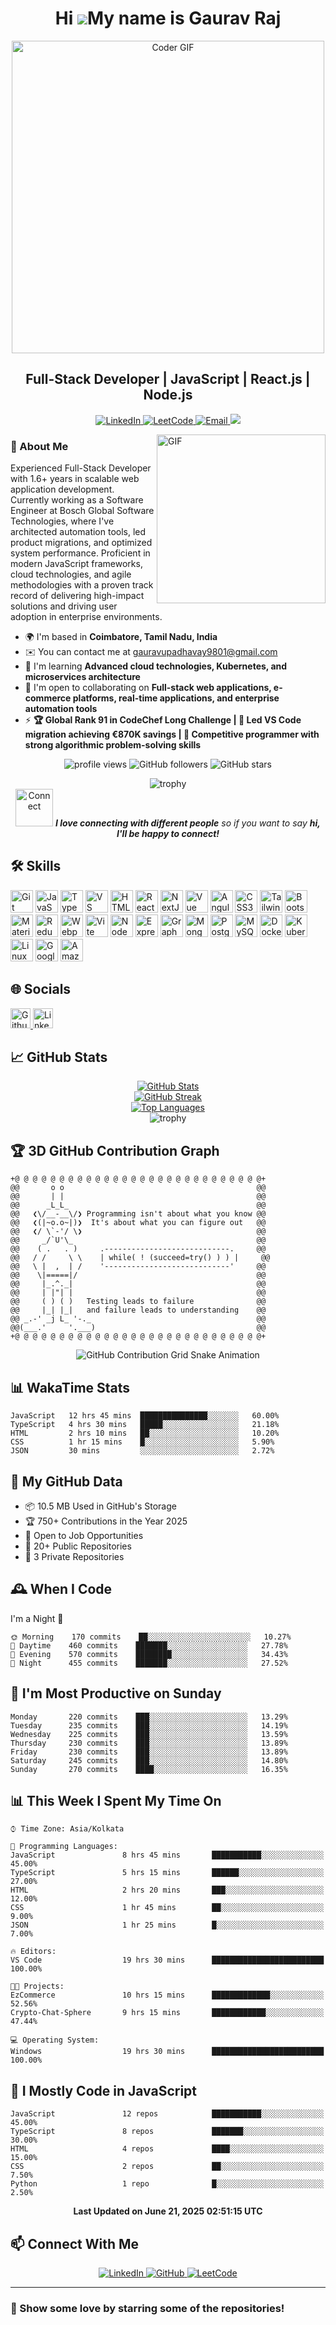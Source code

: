 # <div align="center">Hi ![](https://user-images.githubusercontent.com/18350557/176309783-0785949b-9127-417c-8b55-ab5a4333674e.gif)My name is Gaurav Raj</div>

<div align="center">
  <img src="https://media.giphy.com/media/SWoSkN6DxTszqIKEqv/giphy.gif" alt="Coder GIF" width="500">
</div>

## <div align="center">Full-Stack Developer | JavaScript | React.js | Node.js</div>

<p align="center">
  <a href="https://www.linkedin.com/in/gaurav-raj-095a8a129/" target="_blank">
    <img src="https://img.shields.io/badge/LinkedIn-0077B5?style=for-the-badge&logo=linkedin&logoColor=white" alt="LinkedIn">
  </a>
  <a href="https://leetcode.com/u/gauravraj_9/" target="_blank">
    <img src="https://img.shields.io/badge/LeetCode-FFA116?style=for-the-badge&logo=leetcode&logoColor=white" alt="LeetCode">
  </a>
  <a href="mailto:gauravupadhavay9801@gmail.com" target="_blank">
    <img src="https://img.shields.io/badge/Email-D14836?style=for-the-badge&logo=gmail&logoColor=white" alt="Email">
  </a>
  <a href="https://www.github.com/grajrb" target="_blank" rel="noreferrer">
    <img src="https://img.shields.io/github/followers/grajrb?logo=github&style=for-the-badge&color=0891b2&labelColor=1c1917" />
  </a>
</p>

<img align="right" height="270px" alt="GIF" src="https://i.pinimg.com/originals/e4/26/70/e426702edf874b181aced1e2fa5c6cde.gif" />

### 🚀 About Me

Experienced Full-Stack Developer with 1.6+ years in scalable web application development. Currently working as a Software Engineer at Bosch Global Software Technologies, where I've architected automation tools, led product migrations, and optimized system performance. Proficient in modern JavaScript frameworks, cloud technologies, and agile methodologies with a proven track record of delivering high-impact solutions and driving user adoption in enterprise environments.

- 🌍 I'm based in **Coimbatore, Tamil Nadu, India**
- ✉️ You can contact me at [gauravupadhavay9801@gmail.com](mailto:gauravupadhavay9801@gmail.com)
- 🧠 I'm learning **Advanced cloud technologies, Kubernetes, and microservices architecture**
- 🤝 I'm open to collaborating on **Full-stack web applications, e-commerce platforms, real-time applications, and enterprise automation tools**
- ⚡ **🏆 Global Rank 91 in CodeChef Long Challenge | 💼 Led VS Code migration achieving €870K savings | 🚀 Competitive programmer with strong algorithmic problem-solving skills**

<p align="center">
  <img src="https://komarev.com/ghpvc/?username=grajrb&label=Profile%20views&color=0e75b6&style=flat" alt="profile views" />
  <img src="https://img.shields.io/github/followers/grajrb?style=social" alt="GitHub followers" />
  <img src="https://img.shields.io/github/stars/grajrb?style=social" alt="GitHub stars" />
</p>

<div align="center">
  <img src="https://github-profile-trophy.vercel.app/?username=grajrb&theme=onedark&row=1&column=6" alt="trophy" />
</div>

<div align="center">
  <img src="https://media.giphy.com/media/LnQjpWaON8nhr21vNW/giphy.gif" width="60" alt="Connect" /> <em><b>I love connecting with different people</b> so if you want to say <b>hi, I'll be happy to connect!</b></em>
</div>

## 🛠️ Skills

<p align="left">
<a href="https://git-scm.com/" target="_blank" rel="noreferrer"><img src="https://raw.githubusercontent.com/danielcranney/readme-generator/main/public/icons/skills/git-colored.svg" width="36" height="36" alt="Git" title="Git"/></a>
<a href="https://developer.mozilla.org/en-US/docs/Web/JavaScript" target="_blank" rel="noreferrer"><img src="https://raw.githubusercontent.com/danielcranney/readme-generator/main/public/icons/skills/javascript-colored.svg" width="36" height="36" alt="JavaScript" title="JavaScript"/></a>
<a href="https://www.typescriptlang.org/" target="_blank" rel="noreferrer"><img src="https://raw.githubusercontent.com/danielcranney/readme-generator/main/public/icons/skills/typescript-colored.svg" width="36" height="36" alt="TypeScript" title="TypeScript"/></a>
<a href="https://code.visualstudio.com/" target="_blank" rel="noreferrer"><img src="https://raw.githubusercontent.com/danielcranney/readme-generator/main/public/icons/skills/visualstudiocode-colored.svg" width="36" height="36" alt="VS Code" title="VS Code"/></a>
<a href="https://developer.mozilla.org/en-US/docs/Glossary/HTML5" target="_blank" rel="noreferrer"><img src="https://raw.githubusercontent.com/danielcranney/readme-generator/main/public/icons/skills/html5-colored.svg" width="36" height="36" alt="HTML5" title="HTML5"/></a>
<a href="https://reactjs.org/" target="_blank" rel="noreferrer"><img src="https://raw.githubusercontent.com/danielcranney/readme-generator/main/public/icons/skills/react-colored.svg" width="36" height="36" alt="React" title="React"/></a>
<a href="https://nextjs.org/docs" target="_blank" rel="noreferrer"><img src="https://raw.githubusercontent.com/danielcranney/readme-generator/main/public/icons/skills/nextjs-colored.svg" width="36" height="36" alt="NextJs" title="NextJs"/></a>
<a href="https://vuejs.org/" target="_blank" rel="noreferrer"><img src="https://raw.githubusercontent.com/danielcranney/readme-generator/main/public/icons/skills/vuejs-colored.svg" width="36" height="36" alt="Vue" title="Vue"/></a>
<a href="https://angular.io/" target="_blank" rel="noreferrer"><img src="https://raw.githubusercontent.com/danielcranney/readme-generator/main/public/icons/skills/angularjs-colored.svg" width="36" height="36" alt="Angular" title="Angular"/></a>
<a href="https://www.w3.org/TR/CSS/#css" target="_blank" rel="noreferrer"><img src="https://raw.githubusercontent.com/danielcranney/readme-generator/main/public/icons/skills/css3-colored.svg" width="36" height="36" alt="CSS3" title="CSS3"/></a>
<a href="https://tailwindcss.com/" target="_blank" rel="noreferrer"><img src="https://raw.githubusercontent.com/danielcranney/readme-generator/main/public/icons/skills/tailwindcss-colored.svg" width="36" height="36" alt="TailwindCSS" title="TailwindCSS"/></a>
<a href="https://getbootstrap.com/" target="_blank" rel="noreferrer"><img src="https://raw.githubusercontent.com/danielcranney/readme-generator/main/public/icons/skills/bootstrap-colored.svg" width="36" height="36" alt="Bootstrap" title="Bootstrap"/></a>
<a href="https://mui.com/" target="_blank" rel="noreferrer"><img src="https://raw.githubusercontent.com/danielcranney/readme-generator/main/public/icons/skills/materialui-colored.svg" width="36" height="36" alt="Material UI" title="Material UI"/></a>
<a href="https://redux.js.org/" target="_blank" rel="noreferrer"><img src="https://raw.githubusercontent.com/danielcranney/readme-generator/main/public/icons/skills/redux-colored.svg" width="36" height="36" alt="Redux" title="Redux"/></a>
<a href="https://webpack.js.org/" target="_blank" rel="noreferrer"><img src="https://raw.githubusercontent.com/danielcranney/readme-generator/main/public/icons/skills/webpack-colored.svg" width="36" height="36" alt="Webpack" title="Webpack"/></a>
<a href="https://vitejs.dev/" target="_blank" rel="noreferrer"><img src="https://raw.githubusercontent.com/danielcranney/readme-generator/main/public/icons/skills/vite-colored.svg" width="36" height="36" alt="Vite" title="Vite"/></a>
<a href="https://nodejs.org/en/" target="_blank" rel="noreferrer"><img src="https://raw.githubusercontent.com/danielcranney/readme-generator/main/public/icons/skills/nodejs-colored.svg" width="36" height="36" alt="NodeJS" title="NodeJS"/></a>
<a href="https://expressjs.com/" target="_blank" rel="noreferrer"><img src="https://raw.githubusercontent.com/danielcranney/readme-generator/main/public/icons/skills/express-colored.svg" width="36" height="36" alt="Express" title="Express"/></a>
<a href="https://graphql.org/" target="_blank" rel="noreferrer"><img src="https://raw.githubusercontent.com/danielcranney/readme-generator/main/public/icons/skills/graphql-colored.svg" width="36" height="36" alt="GraphQL" title="GraphQL"/></a>
<a href="https://www.mongodb.com/" target="_blank" rel="noreferrer"><img src="https://raw.githubusercontent.com/danielcranney/readme-generator/main/public/icons/skills/mongodb-colored.svg" width="36" height="36" alt="MongoDB" title="MongoDB"/></a>
<a href="https://www.postgresql.org/" target="_blank" rel="noreferrer"><img src="https://raw.githubusercontent.com/danielcranney/readme-generator/main/public/icons/skills/postgresql-colored.svg" width="36" height="36" alt="PostgreSQL" title="PostgreSQL"/></a>
<a href="https://www.mysql.com/" target="_blank" rel="noreferrer"><img src="https://raw.githubusercontent.com/danielcranney/readme-generator/main/public/icons/skills/mysql-colored.svg" width="36" height="36" alt="MySQL" title="MySQL"/></a>
<a href="https://www.docker.com/" target="_blank" rel="noreferrer"><img src="https://raw.githubusercontent.com/danielcranney/readme-generator/main/public/icons/skills/docker-colored.svg" width="36" height="36" alt="Docker" title="Docker"/></a>
<a href="https://kubernetes.io/" target="_blank" rel="noreferrer"><img src="https://raw.githubusercontent.com/danielcranney/readme-generator/main/public/icons/skills/kubernetes-colored.svg" width="36" height="36" alt="Kubernetes" title="Kubernetes"/></a>
<a href="https://www.linux.org" target="_blank" rel="noreferrer"><img src="https://raw.githubusercontent.com/danielcranney/readme-generator/main/public/icons/skills/linux-colored.svg" width="36" height="36" alt="Linux" title="Linux"/></a>
<a href="https://cloud.google.com/" target="_blank" rel="noreferrer"><img src="https://raw.githubusercontent.com/danielcranney/readme-generator/main/public/icons/skills/googlecloud-colored.svg" width="36" height="36" alt="Google Cloud" title="Google Cloud"/></a>
<a href="https://aws.amazon.com" target="_blank" rel="noreferrer"><img src="https://raw.githubusercontent.com/danielcranney/readme-generator/main/public/icons/skills/aws-colored.svg" width="36" height="36" alt="Amazon Web Services" title="Amazon Web Services"/></a>
</p>

## 🌐 Socials

<p align="left">
  <a href="https://www.github.com/grajrb" target="_blank" rel="noreferrer">
    <picture>
      <source media="(prefers-color-scheme: dark)" srcset="https://raw.githubusercontent.com/danielcranney/readme-generator/main/public/icons/socials/github-dark.svg" />
      <source media="(prefers-color-scheme: light)" srcset="https://raw.githubusercontent.com/danielcranney/readme-generator/main/public/icons/socials/github.svg" />
      <img src="https://raw.githubusercontent.com/danielcranney/readme-generator/main/public/icons/socials/github.svg" width="32" height="32" alt="Github" title="Github" />
    </picture>
  </a>
  <a href="https://www.linkedin.com/in/gaurav-raj-095a8a129/" target="_blank" rel="noreferrer">
    <picture>
      <source media="(prefers-color-scheme: dark)" srcset="https://raw.githubusercontent.com/danielcranney/readme-generator/main/public/icons/socials/linkedin-dark.svg" />
      <source media="(prefers-color-scheme: light)" srcset="https://raw.githubusercontent.com/danielcranney/readme-generator/main/public/icons/socials/linkedin.svg" />
      <img src="https://raw.githubusercontent.com/danielcranney/readme-generator/main/public/icons/socials/linkedin.svg" width="32" height="32" alt="LinkedIn" title="LinkedIn" />
    </picture>
  </a>
</p>

## 📈 GitHub Stats

<div align="center">
  <a href="http://www.github.com/grajrb">
    <img src="https://github-readme-stats.vercel.app/api?username=grajrb&show_icons=true&count_private=true&title_color=0891b2&text_color=ffffff&icon_color=0891b2&bg_color=1c1917&hide_border=true" alt="GitHub Stats" />
  </a>
</div>

<div align="center">
  <a href="http://www.github.com/grajrb">
    <img src="https://github-readme-streak-stats.herokuapp.com/?user=grajrb&stroke=ffffff&background=1c1917&ring=0891b2&fire=0891b2&currStreakNum=ffffff&currStreakLabel=0891b2&sideNums=ffffff&sideLabels=ffffff&dates=ffffff&hide_border=true" alt="GitHub Streak" />
  </a>
</div>

<div align="center">  <a href="https://github.com/grajrb">
    <img src="https://github-readme-stats.vercel.app/api/top-langs/?username=grajrb&langs_count=10&title_color=0891b2&text_color=ffffff&icon_color=0891b2&bg_color=1c1917&hide_border=true&locale=en&custom_title=Top%20Languages" alt="Top Languages" />
  </a>
</div>

<div align="center">  <img src="https://github-profile-trophy.vercel.app/?username=grajrb&theme=onedark&row=1&column=6" alt="trophy" />
</div>

## 🏆 3D GitHub Contribution Graph

```
+@ @ @ @ @ @ @ @ @ @ @ @ @ @ @ @ @ @ @ @ @ @ @ @ @ @ @ @+
@@       o o                                           @@
@@       | |                                           @@
@@      _L_L_                                          @@
@@   ❮\/__-__\/❯ Programming isn't about what you know @@
@@   ❮(|~o.o~|)❯  It's about what you can figure out   @@
@@   ❮/ \`-'/ \❯                                       @@
@@     _/`U'\_                                         @@
@@    ( .   . )     .----------------------------.     @@
@@   / /     \ \    | while( ! (succeed=try() ) ) |     @@
@@   \ |  ,  | /    '----------------------------'     @@
@@    \|=====|/                                        @@
@@     |_.^._|                                         @@
@@     | |"| |                                         @@
@@     ( ) ( )   Testing leads to failure              @@
@@     |_| |_|   and failure leads to understanding    @@
@@ _.-' _j L_ '-._                                     @@
@@(___.'     '.___)                                    @@
+@ @ @ @ @ @ @ @ @ @ @ @ @ @ @ @ @ @ @ @ @ @ @ @ @ @ @ @+
```

<div align="center">
  <img src="https://github.com/grajrb/grajrb/blob/output/github-contribution-grid-snake.svg" alt="GitHub Contribution Grid Snake Animation" />
</div>

## 📊 WakaTime Stats

<!--START_SECTION:waka-->
```text
JavaScript   12 hrs 45 mins  ███████████████░░░░░░░   60.00% 
TypeScript   4 hrs 30 mins   █████░░░░░░░░░░░░░░░░░   21.18% 
HTML         2 hrs 10 mins   ██░░░░░░░░░░░░░░░░░░░░   10.20% 
CSS          1 hr 15 mins    █░░░░░░░░░░░░░░░░░░░░░   5.90% 
JSON         30 mins         ░░░░░░░░░░░░░░░░░░░░░░   2.72%
```
<!--END_SECTION:waka-->

## 📌 My GitHub Data

- 📦 10.5 MB Used in GitHub's Storage
- 🏆 750+ Contributions in the Year 2025
- 💼 Open to Job Opportunities
- 📜 20+ Public Repositories
- 🔑 3 Private Repositories

## 🕰️ When I Code

I'm a Night 🦉

```text
🌞 Morning    170 commits    ██░░░░░░░░░░░░░░░░░░░░░░░   10.27% 
🌆 Daytime    460 commits    ███████░░░░░░░░░░░░░░░░░░   27.78% 
🌃 Evening    570 commits    ████████░░░░░░░░░░░░░░░░░   34.43% 
🌙 Night      455 commits    ███████░░░░░░░░░░░░░░░░░░   27.52%
```

## 📅 I'm Most Productive on Sunday

```text
Monday       220 commits    ███░░░░░░░░░░░░░░░░░░░░░░   13.29% 
Tuesday      235 commits    ███░░░░░░░░░░░░░░░░░░░░░░   14.19% 
Wednesday    225 commits    ███░░░░░░░░░░░░░░░░░░░░░░   13.59% 
Thursday     230 commits    ███░░░░░░░░░░░░░░░░░░░░░░   13.89% 
Friday       230 commits    ███░░░░░░░░░░░░░░░░░░░░░░   13.89% 
Saturday     245 commits    ███░░░░░░░░░░░░░░░░░░░░░░   14.80% 
Sunday       270 commits    ████░░░░░░░░░░░░░░░░░░░░░   16.35%
```

## 📊 This Week I Spent My Time On

```text
⌚︎ Time Zone: Asia/Kolkata

💬 Programming Languages: 
JavaScript               8 hrs 45 mins       ███████████░░░░░░░░░░░░░░   45.00% 
TypeScript               5 hrs 15 mins       ██████░░░░░░░░░░░░░░░░░░░   27.00% 
HTML                     2 hrs 20 mins       ███░░░░░░░░░░░░░░░░░░░░░░   12.00% 
CSS                      1 hr 45 mins        ██░░░░░░░░░░░░░░░░░░░░░░░   9.00% 
JSON                     1 hr 25 mins        █░░░░░░░░░░░░░░░░░░░░░░░░   7.00%

🔥 Editors: 
VS Code                  19 hrs 30 mins      █████████████████████████   100.00%

🐱‍💻 Projects: 
EzCommerce               10 hrs 15 mins      █████████████░░░░░░░░░░░░   52.56% 
Crypto-Chat-Sphere       9 hrs 15 mins       ████████████░░░░░░░░░░░░░   47.44%

💻 Operating System: 
Windows                  19 hrs 30 mins      █████████████████████████   100.00%
```

## 🧰 I Mostly Code in JavaScript

```text
JavaScript               12 repos            ███████████░░░░░░░░░░░░░░   45.00% 
TypeScript               8 repos             ███████░░░░░░░░░░░░░░░░░░   30.00% 
HTML                     4 repos             ████░░░░░░░░░░░░░░░░░░░░░   15.00% 
CSS                      2 repos             ██░░░░░░░░░░░░░░░░░░░░░░░   7.50% 
Python                   1 repo              █░░░░░░░░░░░░░░░░░░░░░░░░   2.50%
```

<div align="center">
  <b>Last Updated on June 21, 2025 02:51:15 UTC</b>
</div>

## 📫 Connect With Me

<div align="center">
  <a href="https://www.linkedin.com/in/gaurav-raj-095a8a129/">
    <img src="https://img.shields.io/badge/linkedin-%230077B5.svg?&style=for-the-badge&logo=linkedin&logoColor=white" alt="LinkedIn" />
  </a>
  <a href="https://github.com/grajrb">
    <img src="https://img.shields.io/badge/github-%23121011.svg?&style=for-the-badge&logo=github&logoColor=white" alt="GitHub" />
  </a>
  <a href="https://leetcode.com/u/gauravraj_9/">
    <img src="https://img.shields.io/badge/LeetCode-FFA116?style=for-the-badge&logo=leetcode&logoColor=white" alt="LeetCode" />
  </a>
</div>

---

### 💖 Show some love by starring some of the repositories!
